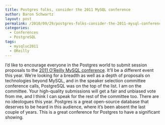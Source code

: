 ```yaml
---
title: Postgres folks, consider the 2011 MySQL conference
author: Baron Schwartz
layout: post
permalink: /2010/09/29/postgres-folks-consider-the-2011-mysql-conference/
categories:
  - Conferences
  - PostgreSQL
tags:
  - mysqluc2011
  - OReilly
---
```

I&#8217;d like to encourage everyone in the Postgres world to submit session proposals to the [2011 O&#8217;Reilly MySQL conference][1]. It&#8217;ll be a different event this year. We&#8217;re looking for a breadth as well as a depth of proposals on technologies beyond MySQL, and in the speaker selection committee conference calls, PostgreSQL was on the top of the list. I am on the committee. Your high-quality submissions will get a fair and unbiased vote from me, and I think I can speak for the rest of the committee too. There are no ideologues this year. Postgres is a great open-source database that deserves to be heard in this audience, where it&#8217;s been absent the last couple of years. This is a great conference for Postgres to have a significant showing.

 [1]: http://en.oreilly.com/mysql2011/